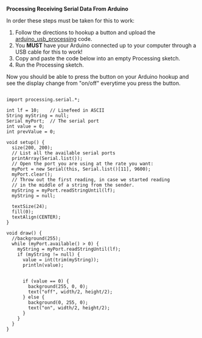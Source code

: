 **Processing Receiving Serial Data From Arduino**


In order these steps must be taken for this to work:
1. Follow the directions to hookup a button and upload the [arduino_usb_processing](/arduino_usb_processing) code.
2. You **MUST** have your Arduino connected up to your computer through a USB cable for this to work!
3. Copy and paste the code below into an empty Processing sketch.
4. Run the Processing sketch.

Now you should be able to press the button on your Arduino hookup and see the display change from "on/off" everytime you press the button.

```

import processing.serial.*;

int lf = 10;    // Linefeed in ASCII
String myString = null;
Serial myPort;  // The serial port
int value = 0;
int prevValue = 0;

void setup() {
  size(200, 200);
  // List all the available serial ports
  printArray(Serial.list());
  // Open the port you are using at the rate you want:
  myPort = new Serial(this, Serial.list()[11], 9600);
  myPort.clear();
  // Throw out the first reading, in case we started reading 
  // in the middle of a string from the sender.
  myString = myPort.readStringUntil(lf);
  myString = null;

  textSize(24);
  fill(0);
  textAlign(CENTER);
}

void draw() {
  //background(255);
  while (myPort.available() > 0) {
    myString = myPort.readStringUntil(lf);
    if (myString != null) {
      value = int(trim(myString));
      println(value);


      if (value == 0) {
        background(255, 0, 0);
        text("off", width/2, height/2);
      } else {
        background(0, 255, 0);
        text("on", width/2, height/2);
      }      
    }
  }
}
```
